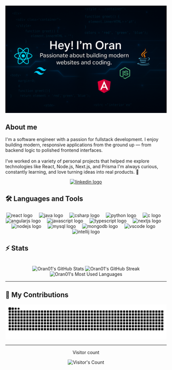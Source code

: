 <p align="center">
  <img src="https://github.com/Oran01/Oran01/blob/main/banner.png" alt="Banner of software-developer" style="max-width: 100%; width: 700px;">
</p>

<h2 align="left">About me</h2>

<p align="left">
I'm a software engineer with a passion for fullstack development. I enjoy building modern, responsive applications from the ground up — from backend logic to polished frontend interfaces.<br><br>
I’ve worked on a variety of personal projects that helped me explore technologies like React, Node.js, Next.js, and Prisma I'm always curious, constantly learning, and love turning ideas into real products. 🚀
</p>

<div align="center">
  <a href="https://www.linkedin.com/in/Oran-Alster" target="_blank">
    <img src="https://raw.githubusercontent.com/maurodesouza/profile-readme-generator/master/src/assets/icons/social/linkedin/default.svg" width="52" height="40" alt="linkedin logo" />
  </a>
</div>

###

<h2 align="left">🛠️ Languages and Tools</h2>

###

<div align="center">
  <img src="https://cdn.jsdelivr.net/gh/devicons/devicon/icons/react/react-original.svg" height="40" alt="react logo"  />
  <img width="12" />
  <img src="https://cdn.jsdelivr.net/gh/devicons/devicon/icons/java/java-original.svg" height="40" alt="java logo"  />
  <img width="12" />
  <img src="https://cdn.jsdelivr.net/gh/devicons/devicon/icons/csharp/csharp-original.svg" height="40" alt="csharp logo"  />
  <img width="12" />
  <img src="https://cdn.jsdelivr.net/gh/devicons/devicon/icons/python/python-original.svg" height="40" alt="python logo"  />
  <img width="12" />
  <img src="https://cdn.jsdelivr.net/gh/devicons/devicon/icons/c/c-original.svg" height="40" alt="c logo"  />
  <img width="12" />
  <img src="https://cdn.jsdelivr.net/gh/devicons/devicon/icons/angularjs/angularjs-original.svg" height="40" alt="angularjs logo"  />
  <img width="12" />
  <img src="https://cdn.jsdelivr.net/gh/devicons/devicon/icons/javascript/javascript-original.svg" height="40" alt="javascript logo"  />
  <img width="12" />
  <img src="https://cdn.jsdelivr.net/gh/devicons/devicon/icons/typescript/typescript-original.svg" height="40" alt="typescript logo"  />
  <img width="12" />
  <img src="https://cdn.jsdelivr.net/gh/devicons/devicon/icons/nextjs/nextjs-original.svg" height="40" alt="nextjs logo"  />
  <img width="12" />
  <img src="https://cdn.jsdelivr.net/gh/devicons/devicon/icons/nodejs/nodejs-original.svg" height="40" alt="nodejs logo"  />
  <img width="12" />
  <img src="https://cdn.jsdelivr.net/gh/devicons/devicon/icons/mysql/mysql-original.svg" height="40" alt="mysql logo"  />
  <img width="12" />
  <img src="https://cdn.jsdelivr.net/gh/devicons/devicon/icons/mongodb/mongodb-original.svg" height="40" alt="mongodb logo"  />
  <img width="12" />
  <img src="https://cdn.jsdelivr.net/gh/devicons/devicon/icons/vscode/vscode-original.svg" height="40" alt="vscode logo"  />
  <img width="12" />
  <img src="https://cdn.jsdelivr.net/gh/devicons/devicon/icons/intellij/intellij-original.svg" height="40" alt="intellij logo"  />
</div>

###

## ⚡️ Stats

<br>

<div align="center">
  <img width="390" src="https://github-readme-stats.vercel.app/api?username=Oran01&theme=transparent&count_private=true&show_icons=true&rank_icon=github&locale=en" alt="Oran01's GitHub Stats" />
  <img width="390" src="https://github-readme-streak-stats.herokuapp.com/?user=Oran01&theme=transparent&count_private=true&border_radius=10&locale=en" alt="Oran01's GitHub Streak" />
  <img width="325" src="https://github-readme-stats.vercel.app/api/top-langs?username=Oran01&theme=transparent&layout=donut&hide=css&langs_count=8&border_radius=10&show_icons=true&locale=en" alt="Oran01's Most Used Languages" />
</div>

<hr>

## 🐍 My Contributions

<div align="center">
  <picture>
    <source media="(prefers-color-scheme: dark)" srcset="https://raw.githubusercontent.com/Oran01/Oran01/output/github-contribution-grid-snake-dark.svg" />
    <source media="(prefers-color-scheme: light)" srcset="https://raw.githubusercontent.com/Oran01/Oran01/output/github-contribution-grid-snake.svg" />
    <img alt="github-snake" src="https://raw.githubusercontent.com/Oran01/Oran01/output/github-contribution-grid-snake.svg" />
  </picture>
</div>

<hr>

<div align="center"> 
  <p>Visitor count</p>
  <img src="https://profile-counter.glitch.me/Oran01/count.svg" alt="Visitor's Count" />
</div>

